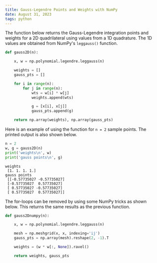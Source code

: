 ```yaml
---
title: Gauss-Legendre Points and Weights with NumPy
date: August 31, 2023
tags: python
---
```


The function below returns the Gauss-Legendre integration points and weights for a 2D quadrilateral using values from a 1D quadrature. The 1D values are obtained from NumPy's `leggauss()` function.

```python
def gauss2D(n):

    x, w = np.polynomial.legendre.leggauss(n)

    weights = []
    gauss_pts = []

    for i in range(n):
        for j in range(n):
            wts = w[i] * w[j]
            weights.append(wts)

            g = [x[i], x[j]]
            gauss_pts.append(g)

    return np.array(weights), np.array(gauss_pts)
```

Here is an example of using the function for `n = 2` sample points. The printed output is also shown below.

```python
n = 2
w, g = gauss2D(n)
print('weights\n', w)
print('gauss points\n', g)
```

```text
weights
 [1. 1. 1. 1.]
gauss points
 [[-0.57735027 -0.57735027]
 [-0.57735027  0.57735027]
 [ 0.57735027 -0.57735027]
 [ 0.57735027  0.57735027]]
```

The for-loops can be removed by using some NumPy tricks as shown below. This returns the same results as the previous function.

```python
def gauss2Dnumpy(n):

    x, w = np.polynomial.legendre.leggauss(n)

    mesh = np.meshgrid(x, x, indexing='ij')
    gauss_pts = np.array(mesh).reshape(2, -1).T

    weights = (w * w[:, None]).ravel()

    return weights, gauss_pts
```
